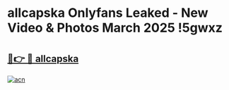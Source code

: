 # allcapska Onlyfans Leaked - New Video & Photos March 2025 !5gwxz

# <h2><a href="https://dpj0ew.iuczelnia.edu.pl?title=allcapska&ref=5gwxz">🔗👉 🔴 allcapska</a></h2>

[![acn](https://github.com/user-attachments/assets/0f9c940e-d8b0-45ae-aac7-cd30a18b3e1c)](https://dpj0ew.iuczelnia.edu.pl?title=allcapska&ref=5gwxz)

